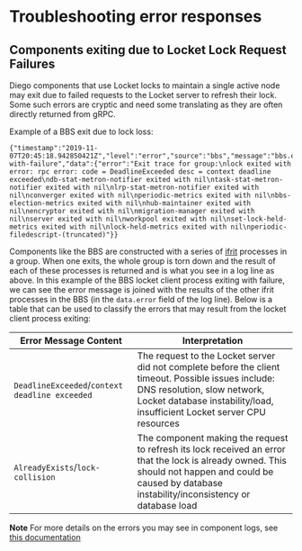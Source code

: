 # Troubleshooting error responses

## Components exiting due to Locket Lock Request Failures

Diego components that use Locket locks to maintain a single active node may
exit due to failed requests to the Locket server to refresh their lock.
Some such errors are cryptic and need some translating as they are often
directly returned from gRPC.

Example of a BBS exit due to lock loss:

```
{"timestamp":"2019-11-07T20:45:18.942850421Z","level":"error","source":"bbs","message":"bbs.exited-with-failure","data":{"error":"Exit trace for group:\nlock exited with error: rpc error: code = DeadlineExceeded desc = context deadline exceeded\ndb-stat-metron-notifier exited with nil\ntask-stat-metron-notifier exited with nil\nlrp-stat-metron-notifier exited with nil\nconverger exited with nil\nperiodic-metrics exited with nil\nbbs-election-metrics exited with nil\nhub-maintainer exited with nil\nencryptor exited with nil\nmigration-manager exited with nil\nserver exited with nil\nworkpool exited with nil\nset-lock-held-metrics exited with nil\nlock-held-metrics exited with nil\nperiodic-filedescript-(truncated)"}}
```

Components like the BBS are constructed with a series of
[ifrit](https://github.com/tedsuo/ifrit) processes in a group. When one exits,
the whole group is torn down and the result of each of these processes is
returned and is what you see in a log line as above. In this example of the 
BBS locket client process exiting with failure, we can see the error message is
joined with the results of the other ifrit processes in the BBS (in the
`data.error` field of the log line). Below is a table that can be used to
classify the errors that may result from the locket client process exiting:

| Error Message Content | Interpretation |
| --------------------- | -------------- |
| `DeadlineExceeded`/`context deadline exceeded` | The request to the Locket server did not complete before the client timeout. Possible issues include: DNS resolution, slow network, Locket database instability/load, insufficient Locket server CPU resources | 
| `AlreadyExists`/`lock-collision` | The component making the request to refresh its lock received an error that the lock is already owned. This should not happen and could be caused by database instability/inconsistency or database load |

**Note** For more details on the errors you may see in component logs, see
[this documentation](https://godoc.org/google.golang.org/grpc/codes)

